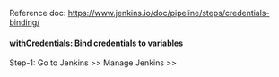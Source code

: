 

Reference doc: https://www.jenkins.io/doc/pipeline/steps/credentials-binding/


#### withCredentials: Bind credentials to variables

Step-1: Go to Jenkins >> Manage Jenkins >> 
